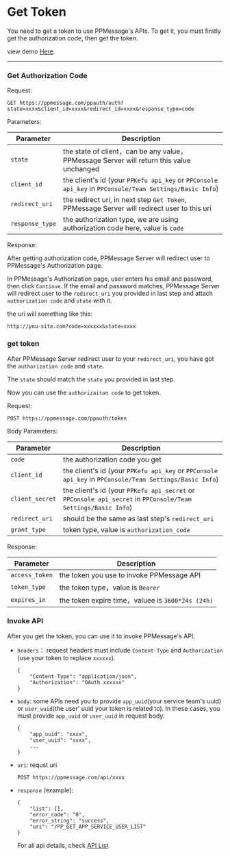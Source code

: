 # Get Token

You need to get a token to use PPMessage's APIs. To get it, you must firstly get the authorization code, then get the token.

view demo [Here](https://github.com/PPMESSAGE/ppmessage/tree/master/ppmessage/ppauth/demo).

---

### Get Authorization Code

Request:

```
GET https://ppmessage.com/ppauth/auth?state=xxxx&client_id=xxxx&redirect_id=xxxx&response_type=code
```

Parameters:

Parameter        | Description
-----------------|----------------------------
`state`          | the state of client，can be any value，PPMessage Server will return this value unchanged
`client_id`      | the client's id (your `PPKefu api_key` or `PPConsole api_key` in `PPConsole/Team Settings/Basic Info`)
`redirect_uri`   | the redirect uri, in next step `Get Token`, PPMessage Server will redirect user to this uri
`response_type`  | the authorization type, we are using authorization code here, value is `code`

Response:

After getting authorization code, PPMessage Server will redirect user to PPMessage's Authorization page. 

In PPMessage's Authorization page, user enters his email and password, then click `Continue`. If the email and password matches, PPMessage Server will redirect user to the `redirect_uri` you provided in last step and attach `authorization code` and `state` with it.

the uri will something like this:
```
http://you-site.com?code=xxxxxx&state=xxxx
```

### get token

After PPMessage Server redirect user to your `redirect_uri`, you have got the `authorization code` and `state`.

The `state` should match the `state` you provided in last step.

Now you can use the `authorizaiton code` to get token.

Request: 

```
POST https://ppmessage.com/ppauth/token
```

Body Parameters:

Parameter         | Description
------------------|-------------------------
`code`            | the authorization code you get
`client_id`       | the client's id (your `PPKefu api_key` or `PPConsole api_key` in `PPConsole/Team Settings/Basic Info`)
`client_secret`   | the client's id (your `PPKefu api_secret` or `PPConsole api_secret` in `PPConsole/Team Settings/Basic Info`)
`redirect_uri`    | should be the same as last step's `redirect_uri`
`grant_type`      | token type, value is `authorization_code`


Response:

Parameter        | Description
-----------------|-----------------------
`access_token`   | the token you use to invoke PPMessage API
`token_type`     | the token type，value is `Bearer`
`expires_in`     | the token expire time，valuee is `3600*24s (24h)`


### Invoke API

After you get the token, you can use it to invoke PPMessage's API.

* `headers`： request headers must include `Content-Type` and `Authorization` (use your token to replace `xxxxxx`).
  ```
  {
      "Content-Type": "application/json",
      "Authorization": "OAuth xxxxxx"
  }
  ```
  
* `body`: some APIs need you to provide `app_uuid`(your service team's uuid) or `user_uuid`(the user' uuid your token is related to). In these cases, you must provide `app_uuid` or `user_uuid` in request body:
  ```
  {
      "app_uuid": "xxxx",
      "user_uuid": "xxxx",
      ...
  }
  ```

* `uri`: requst uri
  ```
  POST https://ppmessage.com/api/xxxx
  ```
 
* `response` (example): 
  ```
  {
      "list": [],
      "error_code": "0",
      "error_string": "success",
      "uri": "/PP_GET_APP_SERVICE_USER_LIST"
  }
  ```
  
  For all api details, check [API List](./api/README.md)
